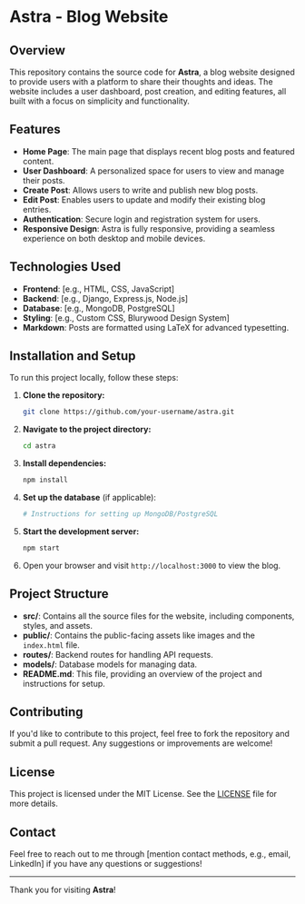 # Astra - Blog Website

## Overview
This repository contains the source code for **Astra**, a blog website designed to provide users with a platform to share their thoughts and ideas. The website includes a user dashboard, post creation, and editing features, all built with a focus on simplicity and functionality.

## Features
- **Home Page**: The main page that displays recent blog posts and featured content.
- **User Dashboard**: A personalized space for users to view and manage their posts.
- **Create Post**: Allows users to write and publish new blog posts.
- **Edit Post**: Enables users to update and modify their existing blog entries.
- **Authentication**: Secure login and registration system for users.
- **Responsive Design**: Astra is fully responsive, providing a seamless experience on both desktop and mobile devices.

## Technologies Used
- **Frontend**: [e.g., HTML, CSS, JavaScript]
- **Backend**: [e.g., Django, Express.js, Node.js]
- **Database**: [e.g., MongoDB, PostgreSQL]
- **Styling**: [e.g., Custom CSS, Blurywood Design System]
- **Markdown**: Posts are formatted using LaTeX for advanced typesetting.

## Installation and Setup
To run this project locally, follow these steps:

1. **Clone the repository:**
    ```bash
    git clone https://github.com/your-username/astra.git
    ```
2. **Navigate to the project directory:**
    ```bash
    cd astra
    ```
3. **Install dependencies:**
    ```bash
    npm install
    ```
4. **Set up the database** (if applicable):
    ```bash
    # Instructions for setting up MongoDB/PostgreSQL
    ```
5. **Start the development server:**
    ```bash
    npm start
    ```
6. Open your browser and visit `http://localhost:3000` to view the blog.

## Project Structure
- **src/**: Contains all the source files for the website, including components, styles, and assets.
- **public/**: Contains the public-facing assets like images and the `index.html` file.
- **routes/**: Backend routes for handling API requests.
- **models/**: Database models for managing data.
- **README.md**: This file, providing an overview of the project and instructions for setup.

## Contributing
If you'd like to contribute to this project, feel free to fork the repository and submit a pull request. Any suggestions or improvements are welcome!

## License
This project is licensed under the MIT License. See the [LICENSE](LICENSE) file for more details.

## Contact
Feel free to reach out to me through [mention contact methods, e.g., email, LinkedIn] if you have any questions or suggestions!

---

Thank you for visiting **Astra**!
